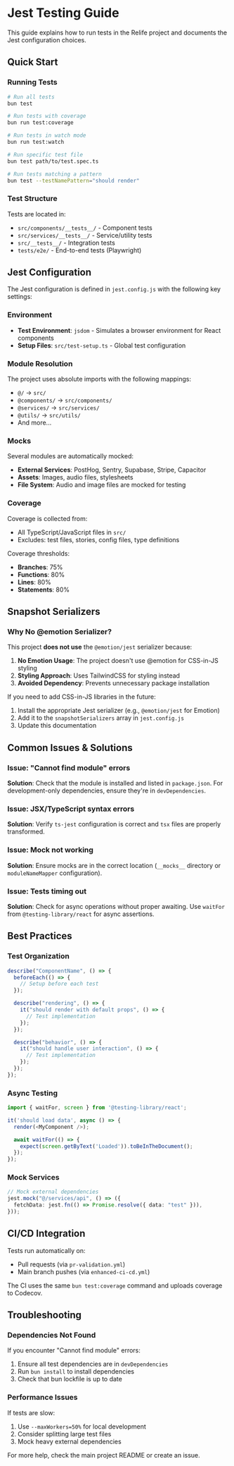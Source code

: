# Jest Testing Guide

This guide explains how to run tests in the Relife project and documents the Jest configuration choices.

## Quick Start

### Running Tests

```bash
# Run all tests
bun test

# Run tests with coverage
bun run test:coverage

# Run tests in watch mode
bun run test:watch

# Run specific test file
bun test path/to/test.spec.ts

# Run tests matching a pattern
bun test --testNamePattern="should render"
```

### Test Structure

Tests are located in:

- `src/components/__tests__/` - Component tests
- `src/services/__tests__/` - Service/utility tests
- `src/__tests__/` - Integration tests
- `tests/e2e/` - End-to-end tests (Playwright)

## Jest Configuration

The Jest configuration is defined in `jest.config.js` with the following key settings:

### Environment

- **Test Environment**: `jsdom` - Simulates a browser environment for React components
- **Setup Files**: `src/test-setup.ts` - Global test configuration

### Module Resolution

The project uses absolute imports with the following mappings:

- `@/` → `src/`
- `@components/` → `src/components/`
- `@services/` → `src/services/`
- `@utils/` → `src/utils/`
- And more...

### Mocks

Several modules are automatically mocked:

- **External Services**: PostHog, Sentry, Supabase, Stripe, Capacitor
- **Assets**: Images, audio files, stylesheets
- **File System**: Audio and image files are mocked for testing

### Coverage

Coverage is collected from:

- All TypeScript/JavaScript files in `src/`
- Excludes: test files, stories, config files, type definitions

Coverage thresholds:

- **Branches**: 75%
- **Functions**: 80%
- **Lines**: 80%
- **Statements**: 80%

## Snapshot Serializers

### Why No @emotion Serializer?

This project **does not use** the `@emotion/jest` serializer because:

1. **No Emotion Usage**: The project doesn't use @emotion for CSS-in-JS styling
2. **Styling Approach**: Uses TailwindCSS for styling instead
3. **Avoided Dependency**: Prevents unnecessary package installation

If you need to add CSS-in-JS libraries in the future:

1. Install the appropriate Jest serializer (e.g., `@emotion/jest` for Emotion)
2. Add it to the `snapshotSerializers` array in `jest.config.js`
3. Update this documentation

## Common Issues & Solutions

### Issue: "Cannot find module" errors

**Solution**: Check that the module is installed and listed in `package.json`. For development-only dependencies, ensure they're in `devDependencies`.

### Issue: JSX/TypeScript syntax errors

**Solution**: Verify `ts-jest` configuration is correct and `tsx` files are properly transformed.

### Issue: Mock not working

**Solution**: Ensure mocks are in the correct location (`__mocks__` directory or `moduleNameMapper` configuration).

### Issue: Tests timing out

**Solution**: Check for async operations without proper awaiting. Use `waitFor` from `@testing-library/react` for async assertions.

## Best Practices

### Test Organization

```typescript
describe("ComponentName", () => {
  beforeEach(() => {
    // Setup before each test
  });

  describe("rendering", () => {
    it("should render with default props", () => {
      // Test implementation
    });
  });

  describe("behavior", () => {
    it("should handle user interaction", () => {
      // Test implementation
    });
  });
});
```

### Async Testing

```typescript
import { waitFor, screen } from '@testing-library/react';

it('should load data', async () => {
  render(<MyComponent />);

  await waitFor(() => {
    expect(screen.getByText('Loaded')).toBeInTheDocument();
  });
});
```

### Mock Services

```typescript
// Mock external dependencies
jest.mock("@/services/api", () => ({
  fetchData: jest.fn(() => Promise.resolve({ data: "test" })),
}));
```

## CI/CD Integration

Tests run automatically on:

- Pull requests (via `pr-validation.yml`)
- Main branch pushes (via `enhanced-ci-cd.yml`)

The CI uses the same `bun test:coverage` command and uploads coverage to Codecov.

## Troubleshooting

### Dependencies Not Found

If you encounter "Cannot find module" errors:

1. Ensure all test dependencies are in `devDependencies`
2. Run `bun install` to install dependencies
3. Check that bun lockfile is up to date

### Performance Issues

If tests are slow:

1. Use `--maxWorkers=50%` for local development
2. Consider splitting large test files
3. Mock heavy external dependencies

For more help, check the main project README or create an issue.

